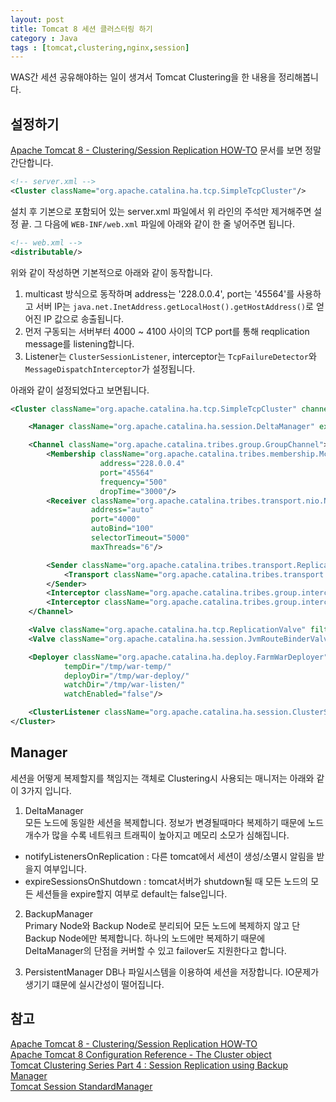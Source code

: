 ```yaml
---
layout: post
title: Tomcat 8 세션 클러스터링 하기
category : Java
tags : [tomcat,clustering,nginx,session]
---
```

WAS간 세션 공유해야하는 일이 생겨서 Tomcat Clustering을 한 내용을 정리해봅니다.    

설정하기
----
[Apache Tomcat 8 - Clustering/Session Replication HOW-TO](http://tomcat.apache.org/tomcat-8.5-doc/cluster-howto.html) 문서를 보면 정말 간단합니다.   

```xml
<!-- server.xml -->
<Cluster className="org.apache.catalina.ha.tcp.SimpleTcpCluster"/>
```

설치 후 기본으로 포함되어 있는 server.xml 파일에서 위 라인의 주석만 제거해주면 설정 끝.
그 다음에 `WEB-INF/web.xml` 파일에 아래와 같이 한 줄 넣어주면 됩니다.    

```xml
<!-- web.xml -->
<distributable/>
```

위와 같이 작성하면 기본적으로 아래와 같이 동작합니다.

1. multicast 방식으로 동작하며 address는 '228.0.0.4', port는 '45564'를 사용하고 서버 IP는 `java.net.InetAddress.getLocalHost().getHostAddress()`로 얻어진 IP 값으로 송출됩니다.
2. 먼저 구동되는 서버부터 4000 ~ 4100 사이의 TCP port를 통해 reqplication message를 listening합니다.
3. Listener는 `ClusterSessionListener`, interceptor는 `TcpFailureDetector`와 `MessageDispatchInterceptor`가 설정됩니다.

아래와 같이 설정되었다고 보면됩니다.

```xml
<Cluster className="org.apache.catalina.ha.tcp.SimpleTcpCluster" channelSendOptions="8">

    <Manager className="org.apache.catalina.ha.session.DeltaManager" expireSessionsOnShutdown="false" notifyListenersOnReplication="true"/>

    <Channel className="org.apache.catalina.tribes.group.GroupChannel">
        <Membership className="org.apache.catalina.tribes.membership.McastService"
                    address="228.0.0.4"
                    port="45564"
                    frequency="500"
                    dropTime="3000"/>
        <Receiver className="org.apache.catalina.tribes.transport.nio.NioReceiver"
                  address="auto"
                  port="4000"
                  autoBind="100"
                  selectorTimeout="5000"
                  maxThreads="6"/>

        <Sender className="org.apache.catalina.tribes.transport.ReplicationTransmitter">
            <Transport className="org.apache.catalina.tribes.transport.nio.PooledParallelSender"/>
        </Sender>
        <Interceptor className="org.apache.catalina.tribes.group.interceptors.TcpFailureDetector"/>
        <Interceptor className="org.apache.catalina.tribes.group.interceptors.MessageDispatchInterceptor"/>
    </Channel>

    <Valve className="org.apache.catalina.ha.tcp.ReplicationValve" filter=""/>
    <Valve className="org.apache.catalina.ha.session.JvmRouteBinderValve"/>

    <Deployer className="org.apache.catalina.ha.deploy.FarmWarDeployer"
            tempDir="/tmp/war-temp/"
            deployDir="/tmp/war-deploy/"
            watchDir="/tmp/war-listen/"
            watchEnabled="false"/>

    <ClusterListener className="org.apache.catalina.ha.session.ClusterSessionListener"/>
</Cluster>
```

Manager
----
세션을 어떻게 복제할지를 책임지는 객체로 Clustering시 사용되는 매니저는 아래와 같이 3가지 입니다.

1. DeltaManager      
모든 노드에 동일한 세션을 복제합니다. 정보가 변경될때마다 복제하기 때문에 노드 개수가 많을 수록 네트워크 트래픽이 높아지고 메모리 소모가 심해집니다.    

- notifyListenersOnReplication : 다른 tomcat에서 세션이 생성/소멸시 알림을 받을지 여부입니다.
- expireSessionsOnShutdown : tomcat서버가 shutdown될 때 모든 노드의 모든 세션들을 expire할지 여부로 default는 false입니다. 

2. BackupManager      
Primary Node와 Backup Node로 분리되어 모든 노드에 복제하지 않고 단 Backup Node에만 복제합니다. 하나의 노드에만 복제하기 때문에 DeltaManager의 단점을 커버할 수 있고 failover도 지원한다고 합니다.    

3. PersistentManager
DB나 파일시스템을 이용하여 세션을 저장합니다. IO문제가 생기기 떄문에 실시간성이 떨어집니다.

참고
----
[Apache Tomcat 8 - Clustering/Session Replication HOW-TO](http://tomcat.apache.org/tomcat-8.5-doc/cluster-howto.html)     
[Apache Tomcat 8 Configuration Reference - The Cluster object](http://tomcat.apache.org/tomcat-8.5-doc/config/cluster.html)  
[Tomcat Clustering Series Part 4 : Session Replication using Backup Manager](http://www.ramkitech.com/2012/12/tomcat-clustering-series-part-4-session.html)    
[Tomcat Session StandardManager](http://sarc.io/index.php/tomcat/249-tomcat-session-standardmanager)
